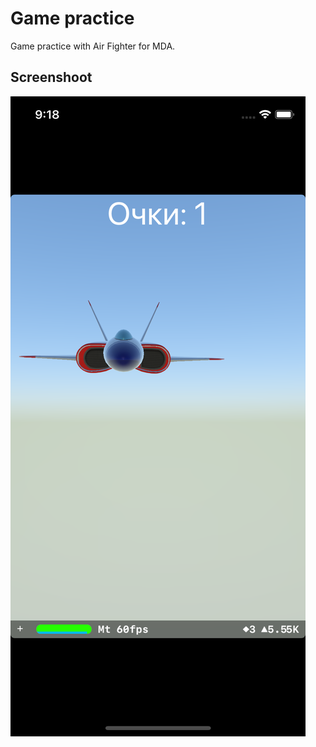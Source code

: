 # Game practice

Game practice with Air Fighter for MDA.

## Screenshoot

![Screenshot 1](https://github.com/val-po/Game-practice/blob/main/Project%203%20Game%20practice/Screenshots/Screenshot01.png?raw=true)
